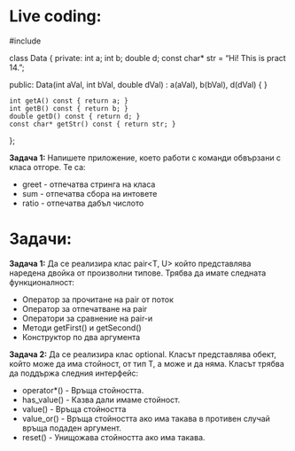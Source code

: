 # Live coding:

#include <iostream>

class Data {
private:
	int a;
	int b;
	double d;
	const char* str = “Hi! This is pract 14.”;

public:
	Data(int aVal, int bVal, double dVal) : a(aVal), b(bVal), d(dVal) { }

	int getA() const { return a; }
	int getB() const { return b; }
	double getD() const { return d; }
	const char* getStr() const { return str; }
};

**Задача 1:** Напишете приложение, което работи с команди обвързани с класа отгоре. Те са:
 - greet - отпечатва стринга на класа
 - sum - отпечатва сбора на интовете
 - ratio - отпечатва дабъл числото

# Задачи:

**Задача 1:** Да се реализира клас pair<T, U> който представлява наредена двойка от произволни типове. Трябва да имате следната функционалност:
 - Оператор за прочитане на pair от поток
 - Оператор за отпечатване на pair
 - Оператори за сравнение на pair-и
 - Методи getFirst() и getSecond()
 - Конструктор по два аргумента


**Задача 2:** Да се реализира клас optional. Класът представлява обект, който може да има стойност, от тип T, а може и да няма. Класът трябва да поддържа следния интерфейс:
 - operator*() - Връща стойността.
 - has_value() - Казва дали имаме стойност.
 - value() - Връща стойността
 - value_or() - Връща стойността ако има такава в противен случай връща подаден аргумент.
 - reset() - Унищожава стойността ако има такава.

